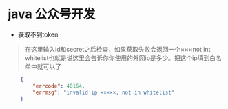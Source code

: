 # java 公众号开发

* 获取不到token
> 在这里输入id和secret之后检查，如果获取失败会返回一个×××not int whitelist也就是说这里会告诉你你使用的外网ip是多少。把这个ip填到白名单中就可以了

```json
    {
        "errcode": 40164, 
        "errmsg": "invalid ip ×××××, not in whitelist"
    }
```
